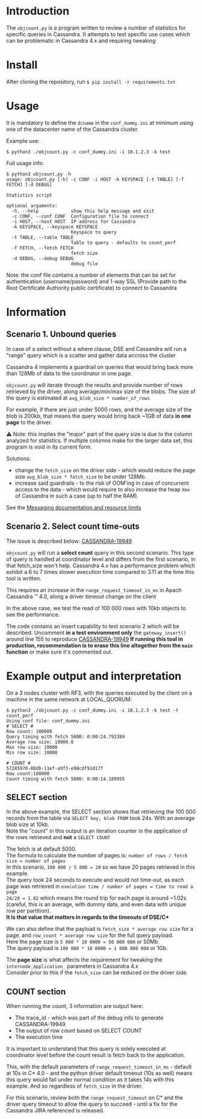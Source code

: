# Introduction

The `objcount.py` is a program written to review a number of statistics for specific queries in Cassandra.
It attempts to test specific use cases which can be problematic in Cassandra 4.x and requiring tweaking

# Install
After cloning the repository, run
`$ pip install -r requirements.txt`

# Usage
It is mandatory to define the `dcname` in the `conf_dummy.ini` at minimum using one of the datacenter name of the Cassandra cluster.

Example use:
```
$ python3 ./objcount.py -c conf_dummy.ini -i 10.1.2.3 -k test
```

Full usage info:
```
$ python3 objcount.py -h
usage: objcount.py [-h] -c CONF -i HOST -k KEYSPACE [-t TABLE] [-f FETCH] [-d DEBUG]

Statistics script

optional arguments:
  -h, --help            show this help message and exit
  -c CONF, --conf CONF  Configuration file to connect
  -i HOST, --host HOST  IP address for Cassandra
  -k KEYSPACE, --keyspace KEYSPACE
                        Keyspace to query
  -t TABLE, --table TABLE
                        Table to query - defaults to count_perf
  -f FETCH, --fetch FETCH
                        fetch size
  -d DEBUG, --debug DEBUG
                        debug file
```

Note: the conf file contains a number of elements that can be set for authentication (username/password) and 1-way SSL (Provide path to the Root Certificate Authority public certificate) to connect to Cassandra

# Information

## Scenario 1. Unbound queries

In case of a select without a where clause, DSE and Cassandra will run a "range" query which is a scatter and gather data accross the cluster

Cassandra 4 implements a guardrail on queries that would bring back more than 128Mb of data to the coordinator in one page.

`objcount.py` will iterate through the results and provide number of rows retrieved by the driver, along average/min/max size of the blobs.
The size of the query is estimated at `avg_blob_size * number_of_rows`

For example, if there are just under 5000 rows, and the average size of the blob is 200kb, that means the query would bring back ~1GB of data **in one page** to the driver.

 :warning: Note: this implies the "major" part of the query size is due to the column analyzed for statistics. If multiple columns make for the larger data set, this program is void in its current form.

Solutions:
- change the `fetch_size` on the driver side - which would reduce the page size `avg_blob_size * fetch_size` to be under 128Mb.
- increase said guardrails - to the risk of OOM'ing in case of concurrent access to the data - which would require to also increase the heap `Xmx` of Cassandra in such a case (up to half the RAM).

See the [Messaging documentation and resource limits](https://cassandra.apache.org/doc/4.0/cassandra/new/messaging.html#resource-limits-on-queued-messages)

## Scenario 2. Select count time-outs

The issue is described below:
[CASSANDRA-19949](https://issues.apache.org/jira/browse/CASSANDRA-19949)

`objcount.py` will run a **select count** query in this second scenario. This type of query is handled at coordinator level and differs from the first scenario, in that fetch_size won't help.
Cassandra 4.x has a performance problem which exhibit a 6 to 7 times slower execution time compared to 3.11 at the time this tool is written.

This requires an increase in the `range_request_timeout_in_ms` in Apach Cassandra ™️ 4.0, along a driver timeout change on the client

In the above case, we test the read of 100 000 rows with 10kb objects to see the performance.

The code contains an insert capability to test scenario 2 which will be described.
Uncomment **in a test environment only** the `gateway_insert()` around line 155 to reproduce [CASSANDRA-19949](https://issues.apache.org/jira/browse/CASSANDRA-19949)
**If running this tool in production, recommendation is to erase this line altogether from the `main` function** or make sure it's commented out.

# Example output and interpretation

On a 3 nodes cluster with RF3, with the queries executed by the client on a machine in the same network at LOCAL_QUORUM:

```
$ python3 ./objcount.py -c conf_dummy.ini -i 10.1.2.3 -k test -t count_perf
Using conf file: conf_dummy.ini
# SELECT #
Row count: 100000
Query timing with fetch 5000: 0:00:24.792389
Average row size: 10000.0
Max row size: 10000
Min row size: 10000

# COUNT #
57285970-80db-11ef-a9f3-e98cdf91d17f
Row count:100000
Count timing with fetch 5000: 0:00:14.189955
```

## SELECT section
In the above example, the SELECT section shows that retrieving the 100 000 records from the table via `SELECT key, blob FROM` took 24s. With an average blob size at 10kb.<br>
Note the "count" in this output is an iteration counter in the application of the rows retrieved and **not** a `SELECT COUNT`

The fetch is at default 5000.<br> 
The formula to calculate the number of pages is: `number of rows / fetch size = number of pages`<br>
In this scenario, `100 000 / 5 000 = 20` so we have 20 pages retrieved in this example.<br>
The query took 24 seconds to execute and would not time-out, as each page was retrieved in `execution time / number of pages = time to read a page`<br>
`24/20 = 1.02` which means the round trip for  each page is around ~1.02s (careful, this is an average, with dummy data, and even data with unique row per partition).<br>
**It is that value that matters in regards to the timeouts of DSE/C\***<br>

We can also define that the payload is `fetch_size * average row size` for a page, and `row_count * average row size` for the full query payload.<br>
Here the page size is `5 000 * 10 0000 = 50 000 000` or 50Mb.<br>
The query payload is `100 000 * 10 0000 = 1 000 000 000` or 1Gb.<br>

The **page size** is what affects the requirement for tweaking the `internode_application_` parameters in Cassandra 4.x<br>
Consider prior to this if the `fetch_size` can be reduced on the driver side.<br>

## COUNT section
When running the count, 3 information are output here:
- The trace_id - which was part of the debug info to generate CASSANDRA-19949
- The output of row count based on SELECT COUNT
- The execution time<br>

It is important to understand that this query is solely executed at coordinator level before the count result is fetch back to the application.<br>

This, with the default parameters of `range_request_timeout_in_ms` - default at 10s in C* 4.0 - and the python driver default timeout (10s as well) means this query would fail under normal condition as it takes 14s with this example. And so regardless of `fetch_size` in the driver.<br>

For this scenario, review both the `range_request_timeout` on C* and the driver query timeout to allow the query to succeed - until  a fix for the Cassandra JIRA referenced is released.